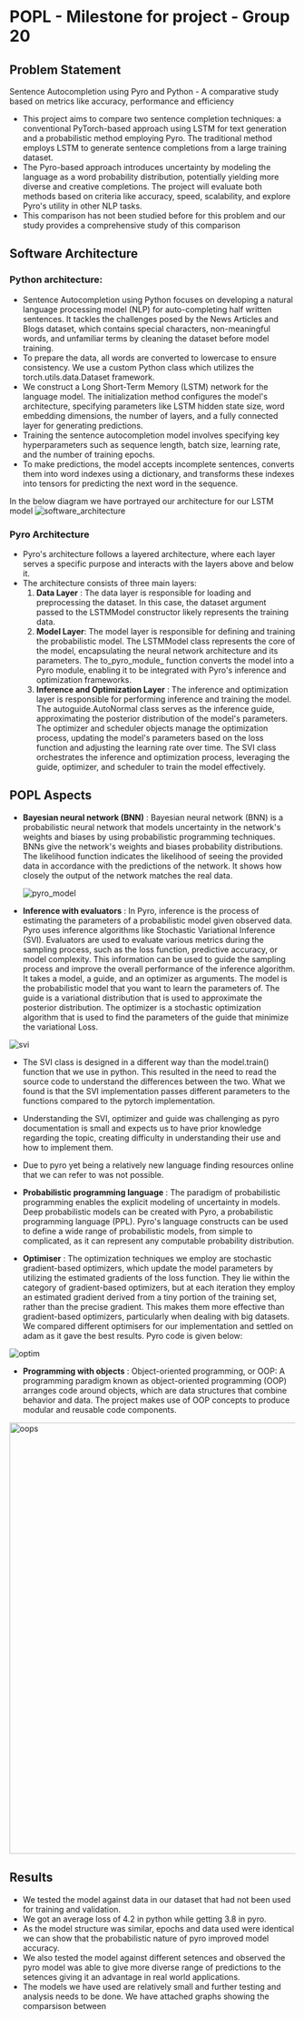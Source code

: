 # POPL - Milestone for project - Group 20

## Problem Statement
Sentence Autocompletion using Pyro and Python - A comparative study based on metrics like accuracy, performance and efficiency

- This project aims to compare two sentence completion techniques: a conventional PyTorch-based approach using LSTM for text generation and a probabilistic method employing Pyro. The traditional method employs LSTM to generate sentence completions from a large training dataset. 
- The Pyro-based approach introduces uncertainty by modeling the language as a word probability distribution, potentially yielding more diverse and creative completions. The project will evaluate both methods based on criteria like accuracy, speed, scalability, and explore Pyro's utility in other NLP tasks.
- This comparison has not been studied before for this problem and our study provides a comprehensive study of this comparison

## Software Architecture

### Python architecture:
- Sentence Autocompletion using Python focuses on developing a natural language processing model (NLP) for auto-completing half written sentences. It tackles the challenges posed by the News Articles and Blogs dataset, which contains special characters, non-meaningful words, and unfamiliar terms by cleaning the dataset before model training.
- To prepare the data, all words are converted to lowercase to ensure consistency. We use a custom Python class which utilizes the torch.utils.data.Dataset framework.
- We construct a Long Short-Term Memory (LSTM) network for the language model. The initialization method configures the model's architecture, specifying parameters like LSTM hidden state size, word embedding dimensions, the number of layers, and a fully connected layer for generating predictions.
- Training the sentence autocompletion model involves specifying key hyperparameters such as sequence length, batch size, learning rate, and the number of training epochs.
- To make predictions, the model accepts incomplete sentences, converts them into word indexes using a dictionary, and transforms these indexes into tensors for predicting the next word in the sequence. 

In the below diagram we have portrayed our architecture for our LSTM model
![software_architecture](https://github.com/jahnavirishikesh/POPL-G20-milestone/assets/101913971/2efd7ab1-0eb5-4e20-b7b8-5e73f2e1342f)

### Pyro Architecture
- Pyro's architecture follows a layered architecture, where each layer serves a specific purpose and interacts with the layers above and below it.
- The architecture consists of three main layers:
  1. **Data Layer** : The data layer is responsible for loading and preprocessing the dataset. In this case, the dataset argument passed to the LSTMModel constructor likely represents the training data.
  2. **Model Layer**: The model layer is responsible for defining and training the probabilistic model. The LSTMModel class represents the core of the model, encapsulating the neural network architecture and its parameters. The to_pyro_module_ function converts the model into a Pyro module, enabling it to be integrated with Pyro's inference and optimization frameworks.
  3. **Inference and Optimization Layer** : The inference and optimization layer is responsible for performing inference and training the model. The autoguide.AutoNormal class serves as the inference guide, approximating the posterior distribution of the model's parameters. The optimizer and scheduler objects manage the optimization process, updating the model's parameters based on the loss function and adjusting the learning rate over time. The SVI class orchestrates the inference and optimization process, leveraging the guide, optimizer, and scheduler to train the model effectively.

## POPL Aspects
- **Bayesian neural network (BNN)** : Bayesian neural network (BNN) is a probabilistic neural network that models uncertainty in the network's weights and biases by using probabilistic programming techniques. BNNs give the network's weights and biases probability distributions. The likelihood function indicates the likelihood of seeing the provided data in accordance with the predictions of the network. It shows how closely the output of the network matches the real data.
  
  ![pyro_model](https://github.com/jahnavirishikesh/POPL-G20-milestone/assets/101913971/1ca566a0-9d14-4eaf-89cf-4c797ae98cc9)

- **Inference with evaluators** : In Pyro, inference is the process of estimating the parameters of a probabilistic model given observed data. Pyro uses inference algorithms like Stochastic Variational Inference (SVI). Evaluators are used to evaluate various metrics during the sampling process, such as the loss function, predictive accuracy, or model complexity. This information can be used to guide the sampling process and improve the overall performance of the inference algorithm.
It takes a model, a guide, and an optimizer as arguments. The model is the probabilistic model that you want to learn the parameters of. The guide is a variational distribution that is used to approximate the posterior distribution. The optimizer is a stochastic optimization algorithm that is used to find the parameters of the guide that minimize the variational Loss.

![svi](https://github.com/jahnavirishikesh/POPL-G20-milestone/assets/101913971/38387e28-835a-480c-b215-cfb375c3003a)

- The SVI class is designed in a different way than the model.train() function that we use in python. This resulted in the need to read the source code to understand the differences between the two. What we found is that the SVI implementation passes different parameters to the functions compared to the pytorch implementation.
- Understanding the SVI, optimizer and guide was challenging as pyro documentation is small and expects us to have prior knowledge regarding the topic, creating difficulty in understanding their use and how to implement them.
- Due to pyro yet being a relatively new language finding resources online that we can refer to was not possible.

- **Probabilistic programming language** : The paradigm of probabilistic programming enables the explicit modeling of uncertainty in models. Deep probabilistic models can be created with Pyro, a probabilistic programming language (PPL). Pyro's language constructs can be used to define a wide range of probabilistic models, from simple to complicated, as it can represent any computable probability distribution.

- **Optimiser** : The optimization techniques we employ are stochastic gradient-based optimizers, which update the model parameters by utilizing the estimated gradients of the loss function. They lie within the category of gradient-based optimizers, but at each iteration they employ an estimated gradient derived from a tiny portion of the training set, rather than the precise gradient. This makes them more effective than gradient-based optimizers, particularly when dealing with big datasets.
We compared different optimisers for our implementation and settled on adam as it gave the best results. Pyro code is given below:

![optim](https://github.com/jahnavirishikesh/POPL-G20-milestone/assets/101913971/8776e03a-56d6-4917-8126-640d11c1cf7f)

- **Programming with objects** : Object-oriented programming, or OOP: A programming paradigm known as object-oriented programming (OOP) arranges code around objects, which are data structures that combine behavior and data. The project makes use of OOP concepts to produce modular and reusable code components.

<img width="758" alt="oops" src="https://github.com/jahnavirishikesh/POPL-G20-milestone/assets/101913971/015cdcd9-3a5a-477c-a440-0ae0f4ff46bb">

## Results
- We tested the model against data in our dataset that had not been used for training and validation.
- We got an average loss of 4.2 in python while getting 3.8 in pyro.
- As the model structure was similar, epochs and data used were identical we can show that the probabilistic nature of pyro improved model accuracy.
- We also tested the model against different setences and observed the pyro model was able to give more diverse range of predictions to the setences giving it an advantage in real world applications. 
- The models we have used are relatively small and further testing and analysis needs to be done.
We have attached graphs showing the comparsison between 
